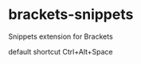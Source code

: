 brackets-snippets
=================

Snippets extension for Brackets

default shortcut Ctrl+Alt+Space
